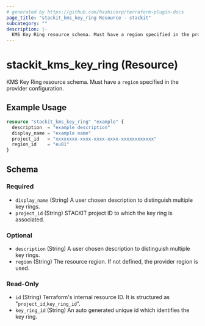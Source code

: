```yaml
---
# generated by https://github.com/hashicorp/terraform-plugin-docs
page_title: "stackit_kms_key_ring Resource - stackit"
subcategory: ""
description: |-
  KMS Key Ring resource schema. Must have a region specified in the provider configuration.
---
```


# stackit_kms_key_ring (Resource)

KMS Key Ring resource schema. Must have a `region` specified in the provider configuration.

## Example Usage

```terraform
resource "stackit_kms_key_ring" "example" {
  description  = "example description"
  display_name = "example name"
  project_id   = "xxxxxxxx-xxxx-xxxx-xxxx-xxxxxxxxxxxx"
  region_id    = "eu01"
}
```

<!-- schema generated by tfplugindocs -->
## Schema

### Required

- `display_name` (String) A user chosen description to distinguish multiple key rings.
- `project_id` (String) STACKIT project ID to which the key ring is associated.

### Optional

- `description` (String) A user chosen description to distinguish multiple key rings.
- `region` (String) The resource region. If not defined, the provider region is used.

### Read-Only

- `id` (String) Terraform's internal resource ID. It is structured as "`project_id`,`key_ring_id`".
- `key_ring_id` (String) An auto generated unique id which identifies the key ring.
